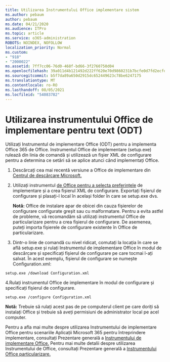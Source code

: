 ```yaml
---
title: Utilizarea Instrumentului Office implementare sistem
ms.author: pebaum
author: pebaum
ms.date: 04/21/2020
ms.audience: ITPro
ms.topic: article
ms.service: o365-administration
ROBOTS: NOINDEX, NOFOLLOW
localization_priority: Normal
ms.custom:
- "918"
- "2000022"
ms.assetid: 7ff7cc06-76d0-468f-bd66-3f2760750d04
ms.openlocfilehash: 39a011d4b121492d222ff620e70d9860231b7bcfe0d7fd2ecfd93de1ef502f5f
ms.sourcegitcommit: b5f7da89a650d2915dc652449623c78be6247175
ms.translationtype: MT
ms.contentlocale: ro-RO
ms.lasthandoff: 08/05/2021
ms.locfileid: "54083782"
---
```

# <a name="using-the-office-deployment-tool-odt"></a>Utilizarea instrumentului Office de implementare pentru text (ODT)

Utilizați Instrumentul de implementare Office (ODT) pentru a implementa Office 365 de Office. Instrumentul Office de implementare (setup.exe) rulează din linia de comandă și utilizează un fișier XML de configurare pentru a determina ce setări să se aplice atunci când implementați Office.
  
1. Descărcați cea mai recentă versiune a Office de implementare din [Centrul de descărcare Microsoft.](https://go.microsoft.com/fwlink/p/?LinkID=626065)

2. Utilizați instrumentul [de Office pentru a selecta preferințele](https://config.office.com) de implementare și a crea fișierul XML de configurare. Exportați fișierul de configurare și plasați-l local în același folder în care se setup.exe dvs.

    **Notă:** Office de instalare apar de obicei din cauza fișierelor de configurare configurate greșit sau cu malformatare. Pentru a evita astfel de probleme, vă recomandăm să utilizați instrumentul Office de particularizare pentru a crea fișierul de configurare. De asemenea, puteți importa fișierele de configurare existente în Office de particularizare.

3. Dintr-o linie de comandă cu nivel ridicat, comutați la locația în care se află setup.exe și rulați Instrumentul de implementare Office în modul de descărcare și specificați fișierul de configurare pe care tocmai l-ați salvat. În acest exemplu, fișierul de configurare se numește Configuration.xml:

```setup.exe /download Configuration.xml```

4.Rulați instrumentul Office de implementare în modul de configurare și specificați fișierul de configurare.

```setup.exe /configure Configuration.xml```

**Notă:** Trebuie să rulați acest pas de pe computerul client pe care doriți să instalați Office și trebuie să aveți permisiuni de administrator local pe acel computer.

Pentru a afla mai multe despre utilizarea Instrumentului de implementare Office pentru scenariile Aplicații Microsoft 365 pentru întreprindere implementare, consultați Prezentare generală a [Instrumentului de implementare Office.](https://docs.microsoft.com/deployoffice/overview-office-deployment-tool) Pentru mai multe detalii despre utilizarea Instrumentului de Office, consultați Prezentare generală a [Instrumentului Office particularizare.](https://docs.microsoft.com/DeployOffice/overview-of-the-office-customization-tool-for-click-to-run)
